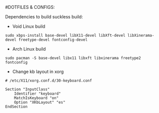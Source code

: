 #DOTFILES & CONFIGS:

Dependencies to build suckless build:
  - Void Linux build

`sudo xbps-install base-devel libX11-devel libXft-devel libXinerama-devel freetype-devel fontconfig-devel `
  - Arch Linux build

`sudo pacman -S base-devel libx11 libxft libxinerama freetype2 fontconfig`

- Change kb layout in xorg
```
# /etc/X11/xorg.conf.d/30-keyboard.conf

Section "InputClass"
    Identifier "keyboard"
    MatchIsKeyboard "on"
    Option "XKbLayout" "es"
EndSection
```


